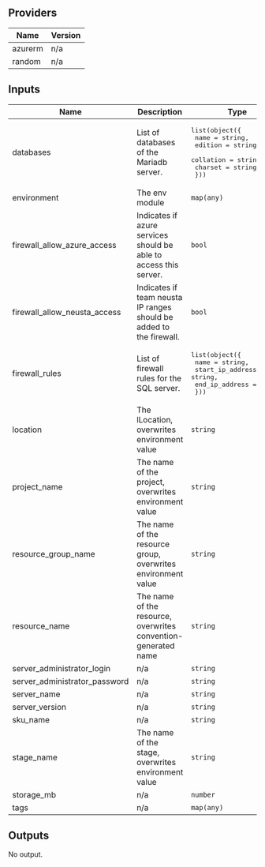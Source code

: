 ## Providers

| Name | Version |
|------|---------|
| azurerm | n/a |
| random | n/a |

## Inputs

| Name | Description | Type | Default | Required |
|------|-------------|------|---------|:--------:|
| databases | List of databases of the Mariadb server. | <pre>list(object({<br>    name      = string,<br>    edition   = string,<br>    collation = string,<br>    charset   = string,<br>  }))</pre> | n/a | yes |
| environment | The env module | `map(any)` | `{}` | no |
| firewall\_allow\_azure\_access | Indicates if azure services should be able to access this server. | `bool` | `false` | no |
| firewall\_allow\_neusta\_access | Indicates if team neusta IP ranges should be added to the firewall. | `bool` | `false` | no |
| firewall\_rules | List of firewall rules for the SQL server. | <pre>list(object({<br>    name             = string,<br>    start_ip_address = string,<br>    end_ip_address   = string<br>  }))</pre> | `[]` | no |
| location | The lLocation, overwrites environment value | `string` | `"*"` | no |
| project\_name | The name of the project, overwrites environment value | `string` | `"*"` | no |
| resource\_group\_name | The name of the resource group, overwrites environment value | `string` | `"*"` | no |
| resource\_name | The name of the resource, overwrites convention-generated name | `string` | `""` | no |
| server\_administrator\_login | n/a | `string` | `"sqladmin"` | no |
| server\_administrator\_password | n/a | `string` | `"eeduzeeVaPhieHau1aeb"` | no |
| server\_name | n/a | `string` | `""` | no |
| server\_version | n/a | `string` | `"10.3"` | no |
| sku\_name | n/a | `string` | `"B_Gen5_1"` | no |
| stage\_name | The name of the stage, overwrites environment value | `string` | `"*"` | no |
| storage\_mb | n/a | `number` | `5120` | no |
| tags | n/a | `map(any)` | `{}` | no |

## Outputs

No output.


